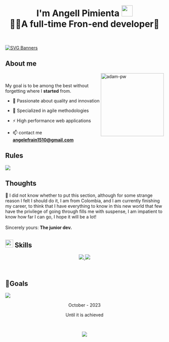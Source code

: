 <h1 align="center"><b>I'm Angell Pimienta <img src="https://media.giphy.com/media/hvRJCLFzcasrR4ia7z/giphy.gif" width="35"> <br>👨‍💻A full-time Fron-end developer🚀</b></h1>


<br>

[![SVG Banners](https://svg-banners.vercel.app/api?type=glitch&text1=Pimienta's🤹&width=800&height=250)](https://github.com/Akshay090/svg-banners)
	
## **About me**

<p><img align="right" src="https://github.com/PIMIENTA-S/Temporizador/assets/80433456/aa854cee-6a7a-49fc-a195-d5eba799bfd4" width=200px alt="adam-pw" /></p>
<br>

My goal is to be among the best without forgetting where I **started** from.

- 🌱 Passionate about quality and innovation

- 🦅 Specialized in agile methodologies

- ⚡ High performance web applications

- 📫 contact me  **angelefrain1510@gmail.com**

## **Rules**
<img src="https://github.com/PIMIENTA-S/Temporizador/assets/80433456/ebb4e644-24f9-4d35-8339-d44354611548" >
<br>


## **Thoughts**
 🧠 I did not know whether to put this section, although for some strange reason I felt I should do it, I am from Colombia, and I am currently finishing my career, to think that I have everything to know in this new world that few have the privilege of going through fills me with suspense, I am impatient to know how far I can go, I hope it will be a lot! <br>
 <br>
Sincerely yours: **The junior dev.**
<br>

## <img src="https://media2.giphy.com/media/QssGEmpkyEOhBCb7e1/giphy.gif?cid=ecf05e47a0n3gi1bfqntqmob8g9aid1oyj2wr3ds3mg700bl&rid=giphy.gif" width ="25"><b> Skills</b>
<p align="center">

<p align="center">
  <a href="https://skillicons.dev">
    <img src="https://skillicons.dev/icons?i=html,css,js,java,py,git,github" />
    <img src="https://skillicons.dev/icons?i=idea,vscode,eclipse" />

  </a>
</p>
<br>

## 🎯Goals

<img src="https://github.com/PIMIENTA-S/Temporizador/assets/80433456/c4d7a888-6b89-447b-ba64-cf0025133a43">
<br>
<p align="center">October - 2023</p>
<p align="center">Until it is achieved</p>
<br>

<p align="center">
  <a href="https://github.com/DenverCoder1/readme-typing-svg"><img src="https://readme-typing-svg.herokuapp.com?font=Time+New+Roman&color=cyan&size=25&center=true&vCenter=true&width=600&height=100&lines=Thank+you!&hearts;"></a>
</p>


